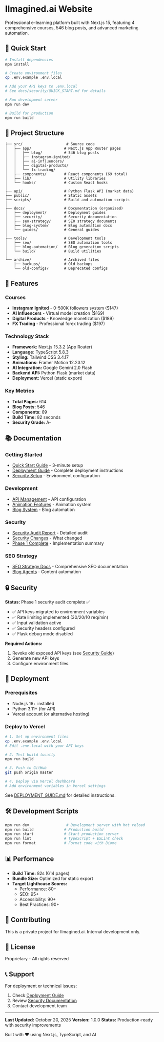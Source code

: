 # IImagined.ai Website

Professional e-learning platform built with Next.js 15, featuring 4 comprehensive courses, 546 blog posts, and advanced marketing automation.

## 🚀 Quick Start

```bash
# Install dependencies
npm install

# Create environment files
cp .env.example .env.local

# Add your API keys to .env.local
# See docs/security/QUICK_START.md for details

# Run development server
npm run dev

# Build for production
npm run build
```

## 📁 Project Structure

```
├── src/                    # Source code
│   ├── app/               # Next.js App Router pages
│   │   ├── blog/          # 546 blog posts
│   │   ├── instagram-ignited/
│   │   ├── ai-influencers/
│   │   ├── digital-products/
│   │   └── fx-trading/
│   ├── components/        # React components (69 total)
│   ├── lib/               # Utility libraries
│   └── hooks/             # Custom React hooks
│
├── api/                   # Python Flask API (market data)
├── public/                # Static assets
├── scripts/               # Build and automation scripts
│
├── docs/                  # Documentation (organized)
│   ├── deployment/        # Deployment guides
│   ├── security/          # Security documentation
│   ├── seo-strategy/      # SEO strategy documents
│   ├── blog-system/       # Blog automation docs
│   └── guides/            # General guides
│
├── tools/                 # Development tools
│   ├── seo/               # SEO automation tools
│   ├── blog-automation/   # Blog generation scripts
│   └── build/             # Build utilities
│
└── archive/               # Archived files
    ├── backups/           # Old backups
    └── old-configs/       # Deprecated configs
```

## 🎯 Features

### Courses
- **Instagram Ignited** - 0-500K followers system ($147)
- **AI Influencers** - Virtual model creation ($169)
- **Digital Products** - Knowledge monetization ($189)
- **FX Trading** - Professional forex trading ($197)

### Technology Stack
- **Framework:** Next.js 15.3.2 (App Router)
- **Language:** TypeScript 5.8.3
- **Styling:** Tailwind CSS 3.4.17
- **Animations:** Framer Motion 12.23.12
- **AI Integration:** Google Gemini 2.0 Flash
- **Backend API:** Python Flask (market data)
- **Deployment:** Vercel (static export)

### Key Metrics
- **Total Pages:** 614
- **Blog Posts:** 546
- **Components:** 69
- **Build Time:** 82 seconds
- **Security Grade:** A-

## 📚 Documentation

### Getting Started
- [Quick Start Guide](docs/security/QUICK_START.md) - 3-minute setup
- [Deployment Guide](docs/deployment/DEPLOYMENT_GUIDE.md) - Complete deployment instructions
- [Security Setup](docs/security/SECURITY_SETUP_GUIDE.md) - Environment configuration

### Development
- [API Management](docs/guides/API_MANAGEMENT_GUIDE.md) - API configuration
- [Animation Features](docs/guides/ANIMATION_FEATURES.md) - Animation system
- [Blog System](docs/blog-system/) - Blog automation

### Security
- [Security Audit Report](docs/security/SECURITY_AUDIT_REPORT.md) - Detailed audit
- [Security Changes](docs/security/SECURITY_CHANGES.md) - What changed
- [Phase 1 Complete](docs/security/PHASE_1_COMPLETE.md) - Implementation summary

### SEO Strategy
- [SEO Strategy Docs](docs/seo-strategy/) - Comprehensive SEO documentation
- [Blog Agents](docs/seo-strategy/BLOG_AGENTS_README.md) - Content automation

## 🔒 Security

**Status:** Phase 1 security audit complete ✅

- ✅ API keys migrated to environment variables
- ✅ Rate limiting implemented (30/20/10 req/min)
- ✅ Input validation active
- ✅ Security headers configured
- ✅ Flask debug mode disabled

**Required Actions:**
1. Revoke old exposed API keys (see [Security Guide](docs/security/SECURITY_SETUP_GUIDE.md))
2. Generate new API keys
3. Configure environment files

## 🚀 Deployment

### Prerequisites
- Node.js 18+ installed
- Python 3.11+ (for API)
- Vercel account (or alternative hosting)

### Deploy to Vercel
```bash
# 1. Set up environment files
cp .env.example .env.local
# Edit .env.local with your API keys

# 2. Test build locally
npm run build

# 3. Push to GitHub
git push origin master

# 4. Deploy via Vercel dashboard
# Add environment variables in Vercel settings
```

See [DEPLOYMENT_GUIDE.md](docs/deployment/DEPLOYMENT_GUIDE.md) for detailed instructions.

## 🛠️ Development Scripts

```bash
npm run dev                 # Development server with hot reload
npm run build              # Production build
npm run start              # Start production server
npm run lint               # TypeScript + ESLint check
npm run format             # Format code with Biome
```

## 📊 Performance

- **Build Time:** 82s (614 pages)
- **Bundle Size:** Optimized for static export
- **Target Lighthouse Scores:**
  - Performance: 80+
  - SEO: 95+
  - Accessibility: 90+
  - Best Practices: 90+

## 🤝 Contributing

This is a private project for IImagined.ai. Internal development only.

## 📝 License

Proprietary - All rights reserved

## 📞 Support

For deployment or technical issues:
1. Check [Deployment Guide](docs/deployment/DEPLOYMENT_GUIDE.md)
2. Review [Security Documentation](docs/security/)
3. Contact development team

---

**Last Updated:** October 20, 2025
**Version:** 1.0.0
**Status:** Production-ready with security improvements

Built with ❤️ using Next.js, TypeScript, and AI
